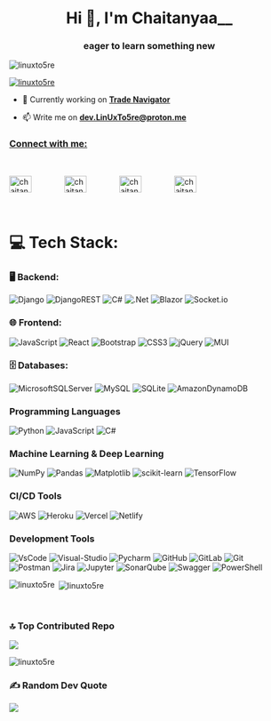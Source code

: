 <h1 align="center">Hi 👋, I'm Chaitanyaa__</h1>
<h3 align="center">eager to learn something new</h3>

<p align="left"> <img src="https://komarev.com/ghpvc/?username=linuxto5re&label=Profile%20views&color=0e75b6&style=flat" alt="linuxto5re" /> </p>

<p align="left"> <a href="https://github.com/ryo-ma/github-profile-trophy"><img src="https://github-profile-trophy.vercel.app/?username=linuxto5re" alt="linuxto5re" /></a> </p>

- 🔭 Currently working on **[Trade Navigator](https://github.com/LinUxTo5re/TradeNavigator)**

- 📫 Write me on  **dev.LinUxTo5re@proton.me**

<h3 align="left"><u>Connect with me:</u></h3>
<br>

<p align="left">
<a href="https://twitter.com/chaitanyadata" target="blank"><img align="center" src="https://raw.githubusercontent.com/rahuldkjain/github-profile-readme-generator/master/src/images/icons/Social/twitter.svg" alt="chaitanyadata" height="30" width="40" /></a> &nbsp;&nbsp;&nbsp;&nbsp;&nbsp;&nbsp; &nbsp;&nbsp;&nbsp;&nbsp;&nbsp;&nbsp;
<a href="https://linkedin.com/in/chaitanya-ajabe-99a449221" target="blank"><img align="center" src="https://raw.githubusercontent.com/rahuldkjain/github-profile-readme-generator/master/src/images/icons/Social/linked-in-alt.svg" alt="chaitanya-ajabe-99a449221" height="30" width="40" /></a> &nbsp;&nbsp;&nbsp;&nbsp;&nbsp;&nbsp; &nbsp;&nbsp;&nbsp;&nbsp;&nbsp;&nbsp; 
<a href="https://kaggle.com/chaitanya0ajabe" target="blank"><img align="center" src="https://raw.githubusercontent.com/rahuldkjain/github-profile-readme-generator/master/src/images/icons/Social/kaggle.svg" alt="chaitanya0ajabe" height="30" width="40" /></a> &nbsp;&nbsp;&nbsp;&nbsp;&nbsp;&nbsp; &nbsp;&nbsp;&nbsp;&nbsp;&nbsp;&nbsp;
<a href="https://instagram.com/chaitanyaa_4ever" target="blank"><img align="center" src="https://raw.githubusercontent.com/rahuldkjain/github-profile-readme-generator/master/src/images/icons/Social/instagram.svg" alt="chaitanyaa_4ever" height="30" width="40" /></a> &nbsp;&nbsp;&nbsp;&nbsp;&nbsp;&nbsp; &nbsp;&nbsp;&nbsp;&nbsp;&nbsp;&nbsp;
</p>
<br>

#  💻 Tech Stack:

### 🖥️ Backend:
![Django](https://img.shields.io/badge/django-%23092E20.svg?style=for-the-badge&logo=django&logoColor=white) 
![DjangoREST](https://img.shields.io/badge/DJANGO-REST-ff1709?style=for-the-badge&logo=django&logoColor=white&color=ff1709&labelColor=gray) 
![C#](https://img.shields.io/badge/c%23-%23239120.svg?style=for-the-badge&logo=csharp&logoColor=white) 
![.Net](https://img.shields.io/badge/.NET-5C2D91?style=for-the-badge&logo=.net&logoColor=white) 
![Blazor](https://img.shields.io/badge/blazor-%235C2D91.svg?style=for-the-badge&logo=blazor&logoColor=white) 
![Socket.io](https://img.shields.io/badge/Socket.io-black?style=for-the-badge&logo=socket.io&badgeColor=010101)

### 🌐 Frontend:
![JavaScript](https://img.shields.io/badge/javascript-%23323330.svg?style=for-the-badge&logo=javascript&logoColor=%23F7DF1E) 
![React](https://img.shields.io/badge/react-%2320232a.svg?style=for-the-badge&logo=react&logoColor=%2361DAFB) 
![Bootstrap](https://img.shields.io/badge/bootstrap-%238511FA.svg?style=for-the-badge&logo=bootstrap&logoColor=white) 
![CSS3](https://img.shields.io/badge/css3-%231572B6.svg?style=for-the-badge&logo=css3&logoColor=white) 
![jQuery](https://img.shields.io/badge/jquery-%230769AD.svg?style=for-the-badge&logo=jquery&logoColor=white) 
![MUI](https://img.shields.io/badge/MUI-%230081CB.svg?style=for-the-badge&logo=mui&logoColor=white)

### 🗄️ Databases:
![MicrosoftSQLServer](https://img.shields.io/badge/Microsoft%20SQL%20Server-CC2927?style=for-the-badge&logo=microsoft%20sql%20server&logoColor=white) 
![MySQL](https://img.shields.io/badge/mysql-4479A1.svg?style=for-the-badge&logo=mysql&logoColor=white) 
![SQLite](https://img.shields.io/badge/sqlite-%2307405e.svg?style=for-the-badge&logo=sqlite&logoColor=white) 
![AmazonDynamoDB](https://img.shields.io/badge/Amazon%20DynamoDB-4053D6?style=for-the-badge&logo=Amazon%20DynamoDB&logoColor=white)

### Programming Languages
![Python](https://img.shields.io/badge/python-3670A0?style=for-the-badge&logo=python&logoColor=ffdd54)
![JavaScript](https://img.shields.io/badge/javascript-%23323330.svg?style=for-the-badge&logo=javascript&logoColor=%23F7DF1E) 
![C#](https://img.shields.io/badge/c%23-%23239120.svg?style=for-the-badge&logo=csharp&logoColor=white) 

### Machine Learning & Deep Learning
![NumPy](https://img.shields.io/badge/numpy-%23013243.svg?style=for-the-badge&logo=numpy&logoColor=white) 
![Pandas](https://img.shields.io/badge/pandas-%23150458.svg?style=for-the-badge&logo=pandas&logoColor=white) 
![Matplotlib](https://img.shields.io/badge/Matplotlib-%23ffffff.svg?style=for-the-badge&logo=Matplotlib&logoColor=black) 
![scikit-learn](https://img.shields.io/badge/scikit--learn-%23F7931E.svg?style=for-the-badge&logo=scikit-learn&logoColor=white) 
![TensorFlow](https://img.shields.io/badge/TensorFlow-%23FF6F00.svg?style=for-the-badge&logo=TensorFlow&logoColor=white) 

### CI/CD Tools
![AWS](https://img.shields.io/badge/AWS-%23FF9900.svg?style=for-the-badge&logo=amazon-aws&logoColor=white) 
![Heroku](https://img.shields.io/badge/heroku-%23430098.svg?style=for-the-badge&logo=heroku&logoColor=white) 
![Vercel](https://img.shields.io/badge/vercel-%23000000.svg?style=for-the-badge&logo=vercel&logoColor=white) 
![Netlify](https://img.shields.io/badge/netlify-%23000000.svg?style=for-the-badge&logo=netlify&logoColor=#00C7B7) 

### Development Tools
![VsCode](https://img.shields.io/badge/VS%20Code-007ACC?style=for-the-badge&logo=visual-studio-code&logoColor=white)
![Visual-Studio](https://img.shields.io/badge/Visual%20Studio-5C2D91?style=for-the-badge&logo=visual-studio&logoColor=white)
![Pycharm](https://img.shields.io/badge/PyCharm-000000?style=for-the-badge&logo=pycharm&logoColor=white)
![GitHub](https://img.shields.io/badge/github-%23121011.svg?style=for-the-badge&logo=github&logoColor=white) 
![GitLab](https://img.shields.io/badge/gitlab-%23181717.svg?style=for-the-badge&logo=gitlab&logoColor=white) 
![Git](https://img.shields.io/badge/git-%23F05033.svg?style=for-the-badge&logo=git&logoColor=white) 
<br>
![Postman](https://img.shields.io/badge/Postman-FF6C37?style=for-the-badge&logo=postman&logoColor=white) 
![Jira](https://img.shields.io/badge/jira-%230A0FFF.svg?style=for-the-badge&logo=jira&logoColor=white) 
![Jupyter](https://img.shields.io/badge/Jupyter-DA5B0E?style=for-the-badge&logo=jupyter&logoColor=white)
![SonarQube](https://img.shields.io/badge/SonarQube-black?style=for-the-badge&logo=sonarqube&logoColor=4E9BCD) 
![Swagger](https://img.shields.io/badge/-Swagger-%23Clojure?style=for-the-badge&logo=swagger&logoColor=white) 
![PowerShell](https://img.shields.io/badge/PowerShell-%235391FE.svg?style=for-the-badge&logo=powershell&logoColor=white) 


<p>
<p><img align="left" src="https://github-readme-stats.vercel.app/api/top-langs?username=linuxto5re&show_icons=true&locale=en&layout=compact" alt="linuxto5re" /></p>

<p>&nbsp;<img align="center" src="https://github-readme-stats.vercel.app/api?username=linuxto5re&show_icons=true&locale=en" alt="linuxto5re" /></p>
</p>
<br>

### 🔝 Top Contributed Repo
![](https://github-contributor-stats.vercel.app/api?username=LinUxTo5re&limit=5&theme=radical&combine_all_yearly_contributions=true)
<p><img align="center" src="https://github-readme-streak-stats.herokuapp.com/?user=linuxto5re&" alt="linuxto5re" /></p>

### ✍️ Random Dev Quote
![](https://quotes-github-readme.vercel.app/api?type=horizontal&theme=tokyonight)

